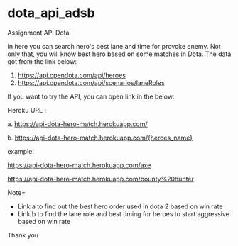 # dota_api_adsb
Assignment API Dota

In here you can search hero's best lane and time for provoke enemy. Not only that, you will know best hero based on some matches in Dota.
The data got from the link below:
1. https://api.opendota.com/api/heroes
2. https://api.opendota.com/api/scenarios/laneRoles

If you want to try the API, you can open link in the below:

Heroku URL	: 

a. https://api-dota-hero-match.herokuapp.com/

b. https://api-dota-hero-match.herokuapp.com/{heroes_name}

example: 

https://api-dota-hero-match.herokuapp.com/axe

https://api-dota-hero-match.herokuapp.com/bounty%20hunter
     
Note=  
-	Link a to find out the best hero order used in dota 2 based on win rate
-	Link b to find the lane role and best timing for heroes to start aggressive based on win rate

Thank you
